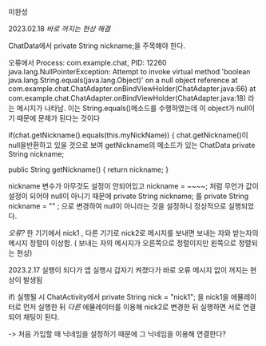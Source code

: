 미완성

2023.02.18
*바로 꺼지는 현상 해결*

ChatData에서  private String nickname;을 주목해야 한다.

오류에서 
    Process: com.example.chat, PID: 12260
    java.lang.NullPointerException: Attempt to invoke virtual method 'boolean java.lang.String.equals(java.lang.Object)' on a null object reference
        at com.example.chat.ChatAdapter.onBindViewHolder(ChatAdapter.java:66)
        at com.example.chat.ChatAdapter.onBindViewHolder(ChatAdapter.java:18)
라는 메시지가 나타남.
이는  String.equals()메소드를 수행하였는데 이 object가 null이기 때문에 문제가 된다는 것이다


if(chat.getNickname().equals(this.myNickName)) {  chat.getNickname()이 null을반환하고 있을 것으로 보여
getNickname의 메소드가 있는 ChatData
private String nickname;

public String getNickname() {
return nickname;
}

nickname 변수가 아무것도 설정이 안되어있고
nickname = ~~~~; 처럼 무언가 값이 설정이 되어야 null이 아니기 때문에
private String nickname; 를 private String nickname = "" ; 으로 변경하여 null이 아니라는 것을 설정하니 정상적으로 실행되었다.

*오류?*
한 기기에서 nick1 , 다른 기기로 nick2로 메시지를 보내면 보내는 자와 받는자의 메시지 정렬이 이상함. ( 보내는 자의 메시지가 오른쪽으로 정렬이지만 왼쪽으로 정렬되는 현상)


2023.2.17
실행이 되다가
앱 실행시 갑자기 켜졌다가 바로 오류 메시지 없이 꺼지는 현상이 발생됨

if) 실행될 시
ChatActivity에서  private String nick = "nick1"; 을 nick1을 에뮬레이터로 먼저 실행한 뒤 *다른* 에뮬레이터를 이용해 nick2로 변경한 뒤 실행하면 서로 연결되어 채팅이 된다.

-> 처음 가입할 때 닉네임을 설정하기 때문에 그 닉네임을 이용해 연결한다?

